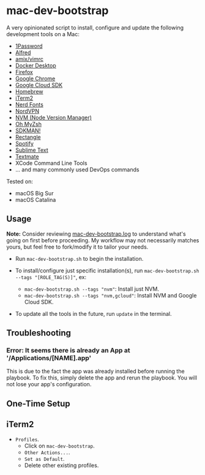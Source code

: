 # mac-dev-bootstrap

A very opinionated script to install, configure and update the following development tools on a Mac:

- [1Password](https://1password.com/)
- [Alfred](https://www.alfredapp.com/)
- [amix/vimrc](https://github.com/amix/vimrc)
- [Docker Desktop](https://www.docker.com/products/docker-desktop/)
- [Firefox](https://www.mozilla.org/en-US/firefox/new/)
- [Google Chrome](https://www.google.com/chrome/)
- [Google Cloud SDK](https://cloud.google.com/sdk/docs/install)
- [Homebrew](https://brew.sh/)
- [iTerm2](https://www.iterm2.com/)
- [Nerd Fonts](https://github.com/ryanoasis/nerd-fonts)
- [NordVPN](https://nordvpn.com/)
- [NVM (Node Version Manager)](https://github.com/nvm-sh/nvm)
- [Oh MyZsh](https://ohmyz.sh/)
- [SDKMAN!](https://sdkman.io/)
- [Rectangle](https://rectangleapp.com/)
- [Spotify](https://www.spotify.com/us/)
- [Sublime Text](https://www.sublimetext.com/)
- [Textmate](https://macromates.com/)
- XCode Command Line Tools
- ... and many commonly used DevOps commands

Tested on:

- macOS Big Sur
- macOS Catalina

## Usage

**Note:** Consider reviewing [mac-dev-bootstrap.log](mac-dev-bootstrap.log) to understand what's going on first before
proceeding. My workflow may not necessarily matches yours, but feel free to fork/modify it to tailor your needs.

- Run `mac-dev-bootstrap.sh` to begin the installation.

- To install/configure just specific installation(s), run `mac-dev-bootstrap.sh --tags "[ROLE_TAG(S)]"`, ex:
  - `mac-dev-bootstrap.sh --tags "nvm"`: Install just NVM.
  - `mac-dev-bootstrap.sh --tags "nvm,gcloud"`: Install NVM and Google Cloud SDK.

- To update all the tools in the future, run `update` in the terminal.

## Troubleshooting

### Error: It seems there is already an App at '/Applications/[NAME].app'

This is due to the fact the app was already installed before running the playbook. To fix this, simply delete the
app and rerun the playbook. You will not lose your app's configuration.

## One-Time Setup

## iTerm2

- `Profiles`.
    - Click on `mac-dev-bootstrap`.
    - `Other Actions...`.
    - `Set as Default`.
    - Delete other existing profiles.
